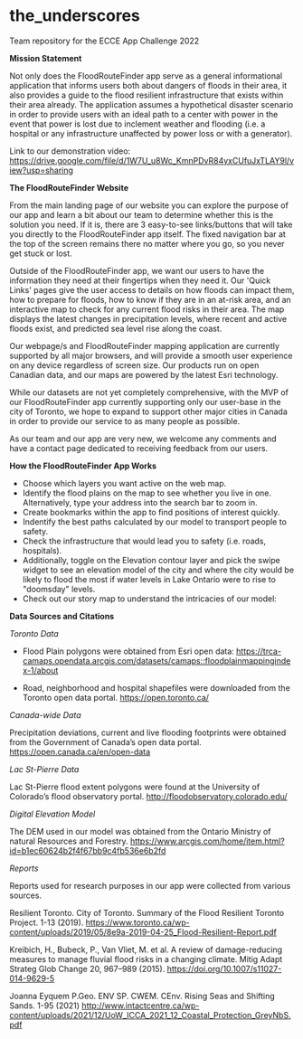 # the_underscores
Team repository for the ECCE App Challenge 2022

**Mission Statement**

Not only does the FloodRouteFinder app serve as a general informational application that informs users both about dangers of floods in their area, it also provides a guide to the flood resilient infrastructure that exists within their area already. The application assumes a hypothetical disaster scenario in order to provide users with an ideal path to a center with power in the event that power is lost due to inclement weather and flooding (i.e. a hospital or any infrastructure unaffected by power loss or with a generator).

Link to our demonstration video: https://drive.google.com/file/d/1W7U_u8Wc_KmnPDvR84yxCUfuJxTLAY9l/view?usp=sharing


**The FloodRouteFinder Website** 

From the main landing page of our website you can explore the purpose of our app and learn a bit about our team to determine whether this is the solution you need. If it is, there are 3 easy-to-see links/buttons that will take you directly to the FloodRouteFinder app itself. The fixed navigation bar at the top of the screen remains there no matter where you go, so you never get stuck or lost. 

Outside of the FloodRouteFinder app, we want our users to have the information they need at their fingertips when they need it. Our 'Quick Links' pages give the user access to details on how floods can impact them, how to prepare for floods, how to know if they are in an at-risk area, and an interactive map to check for any current flood risks in their area. The map displays the latest changes in precipitation levels, where recent and active floods exist, and predicted sea level rise along the coast. 

Our webpage/s and FloodRouteFinder mapping application are currently supported by all major browsers, and will provide a smooth user experience on any device regardless of screen size. Our products run on open Canadian data, and our maps are powered by the latest Esri technology. 

While our datasets are not yet completely comprehensive, with the MVP of our FloodRouteFinder app currently supporting only our user-base in the city of Toronto, we hope to expand to support other major cities in Canada in order to provide our service to as many people as possible. 

As our team and our app are very new, we welcome any comments and have a contact page dedicated to receiving feedback from our users. 

**How the FloodRouteFinder App Works** 
- Choose which layers you want active on the web map.
- Identify the flood plains on the map to see whether you live in one. Alternatively, type your address into the search bar to zoom in.
- Create bookmarks within the app to find positions of interest quickly.
- Indentify the best paths calculated by our model to transport people to safety.
- Check the infrastructure that would lead you to safety (i.e. roads, hospitals).
- Additionally, toggle on the Elevation contour layer and pick the swipe widget to see an elevation model of the city and where the city would be likely to flood the most if 
  water levels in Lake Ontario were to rise to "doomsday" levels. 
- Check out our story map to understand the intricacies of our model: 

**Data Sources and Citations**

*Toronto Data*

- Flood Plain polygons were obtained from Esri open data: 
https://trca-camaps.opendata.arcgis.com/datasets/camaps::floodplainmappingindex-1/about

- Road, neighborhood and hospital shapefiles were downloaded from the Toronto open data portal.
https://open.toronto.ca/

*Canada-wide Data*

Precipitation deviations, current and live flooding footprints were obtained from the Government of Canada’s open data portal.
https://open.canada.ca/en/open-data

*Lac St-Pierre Data*

Lac St-Pierre flood extent polygons were found at the University of Colorado’s flood observatory portal.
http://floodobservatory.colorado.edu/

*Digital Elevation Model*

The DEM used in our model was obtained from the Ontario Ministry of natural Resources and Forestry.
https://www.arcgis.com/home/item.html?id=b1ec60624b2f4f67bb9c4fb536e6b2fd

*Reports*

Reports used for research purposes in our app were collected from various sources.

Resilient Toronto. City of Toronto. Summary of the Flood Resilient Toronto Project. 1-13 (2019). https://www.toronto.ca/wp-content/uploads/2019/05/8e9a-2019-04-25_Flood-Resilient-Report.pdf 

Kreibich, H., Bubeck, P., Van Vliet, M. et al. A review of damage-reducing measures to manage fluvial flood risks in a changing climate. Mitig Adapt Strateg Glob Change 20, 967–989 (2015). https://doi.org/10.1007/s11027-014-9629-5

Joanna Eyquem P.Geo. ENV SP. CWEM. CEnv. Rising Seas and Shifting Sands. 1-95 (2021) http://www.intactcentre.ca/wp-content/uploads/2021/12/UoW_ICCA_2021_12_Coastal_Protection_GreyNbS.pdf

